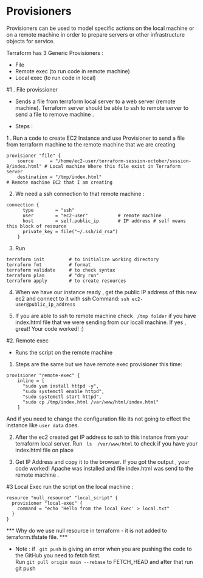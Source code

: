 # Provisioners

Provisioners can be used to model specific actions on the local machine or on a remote machine in order to prepare servers or other infrastructure objects for service.

Terraform has 3 Generic Provisioners :
* File
* Remote exec (to run code in remote machine)
* Local exec (to run code in local)

#1 . File provissioner 
- Sends a file from terraform local server to a web server (remote machine).
Terraform server should be able to ssh to remote server to send a file to remove machine . 

* Steps :

1 . Run a code to create EC2 Instance and use Provisioner to send a file from terraform machine to the remote machine that we are creating 
```
provisioner "file" {
    source      = "/home/ec2-user/terraform-session-october/session-8/index.html" # Local machine Where this file exist in Terraform server
    destination = "/tmp/index.html"                                               # Remote machine EC2 that I am creating
```

2. We need a ssh connection to that remote machine :
```
connection {
      type        = "ssh"
      user        = "ec2-user"           # remote machine
      host        = self.public_ip       # IP address # self means this block of resource
      private_key = file("~/.ssh/id_rsa")
    }
```

3. Run 
``` 
terraform init         # to initialize working directory
terraform fmt          # format
terraform validate     # to check syntax  
terraform plan         # "dry run"  
terraform apply        # to create resources
```

4. When we have our instance ready , get the public IP address of this new ec2 and connect to it with ssh
Command: ``` ssh ec2-user@public_ip_address ```

5. If you are able to ssh to remote machine check ``` /tmp folder``` if you have index.html file that we were sending from our locall machine. 
If yes , great! Your code worked! :)

#2.  Remote exec
- Runs the script on the remote machine 

1. Steps are the same but we have remote exec provisioner this time:
```
provisioner "remote-exec" {
    inline = [
      "sudo yum install httpd -y",
      "sudo systemctl enable httpd",
      "sudo systemctl start httpd",
      "sudo cp /tmp/index.html /var/www/html/index.html"
    ]
```
And if you need to change the configuration file its not going to effect the instance like ```user data``` does.

2. After the ec2 created get IP address to ssh to this instance from your terraform local server.
Run ``` ls  /var/www/html``` to check if you have your index.html file on place

3. Get IP Address and copy it to the browser. If you got the output , your code worked!
Apache was installed and file index.html was send to the remote machine .

#3 Local Exec run the script on the local machine :
```
resource "null_resource" "local_script" {
  provisioner "local-exec" {
    command = "echo 'Hello from the local Exec' > local.txt"
  }
}
```

*** Why do we use null resource in terraform  - it is not added to terraform.tfstate file. ***

* Note : if ``` git push``` is giving an error when you are pushing the code to the GitHub you need to fetch first.  
Run ``` git pull origin main --rebase ``` to FETCH_HEAD and after that run git push  


